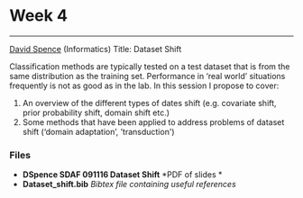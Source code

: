 # Week 4
-----
[David Spence](http://www.sussex.ac.uk/profiles/330731) (Informatics) 
Title: Dataset Shift

Classification methods are typically tested on a test dataset that is from the same distribution as the training set. Performance in ‘real world’ situations frequently is not as good as in the lab. In this session I propose to cover:

1. An overview of the different types of dates shift (e.g. covariate shift, prior probability shift, domain shift etc.)
2. Some methods that have been applied to address problems of dataset shift (‘domain adaptation’, ’transduction')



### Files
- **DSpence SDAF 091116 Dataset Shift** *PDF of slides *
- **Dataset_shift.bib** *Bibtex file containing useful references*